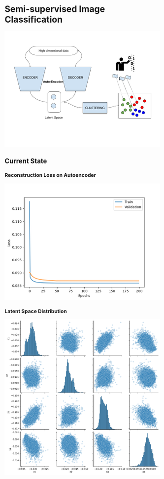 # Semi-supervised Image Classification
![model](./projectPlan/model.png)

## Current State
### Reconstruction Loss on Autoencoder
![model](./results/trainAutoencoder.png)

### Latent Space Distribution
![model](./results/assessLatentSpace.png)
